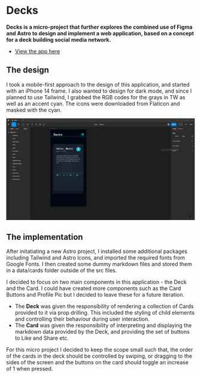 # Decks

**Decks is a micro-project that further explores the combined use of Figma and Astro to design and implement a web application, based on a concept for a deck building social media network.**

- [View the app here](https://preeminent-llama-f7ac01.netlify.app/)

## The design

I took a mobile-first approach to the design of this application, and started with an iPhone 14 frame. I also wanted to design for dark mode, and since I planned to use Tailwind, I grabbed the RGB codes for the grays in TW as well as an accent cyan. The icons were downloaded from Flaticon and masked with the cyan.

![Figma design](https://raw.githubusercontent.com/blair3003/decks/master/public/decks-figma.PNG)

## The implementation

After initatiating a new Astro project, I installed some additional packages including Tailwind and Astro Icons, and imported the required fonts from Google Fonts. I then created some dummy markdown files and stored them in a data/cards folder outside of the src files.

I decided to focus on two main components in this application - the Deck and the Card. I could have created more components such as the Card Buttons and Profile Pic but I decided to leave these for a future iteration.

- The **Deck** was given the responsibility of rendering a collection of Cards provided to it via prop drilling. This included the styling of child elements and controlling their behaviour during user interaction. 
- The **Card** was given the responsibility of interpreting and displaying the markdown data provided by the Deck, and providing the set of buttons to Like and Share etc.

For this micro project I decided to keep the scope small such that, the order of the cards in the deck should be controlled by swiping, or dragging to the sides of the screen and the buttons on the card should toggle an increase of 1 when pressed.

